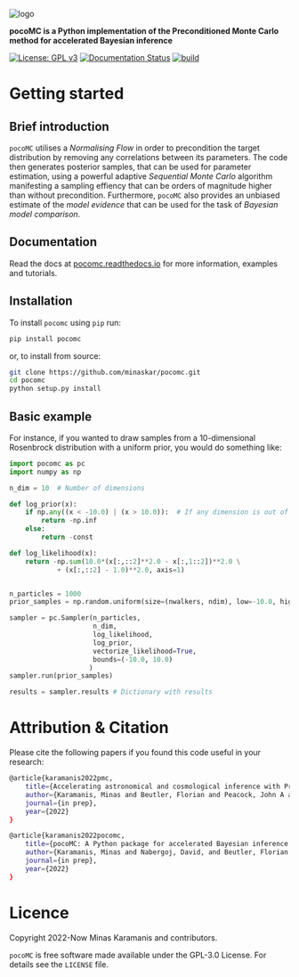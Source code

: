 ![logo](logo.png)

**pocoMC is a Python implementation of the Preconditioned Monte Carlo method for accelerated Bayesian inference**

[![License: GPL v3](https://img.shields.io/badge/License-GPLv3-blue.svg)](https://github.com/minaskar/pocomc/blob/master/LICENSE)
[![Documentation Status](https://readthedocs.org/projects/pocomc/badge/?version=latest)](https://pocomc.readthedocs.io/en/latest/?badge=latest)
[![build](https://github.com/minaskar/pocomc/actions/workflows/setup_and_run_tests.yml/badge.svg)](https://github.com/minaskar/pocomc/actions/workflows/setup_and_run_tests.yml)


# Getting started

## Brief introduction

``pocoMC`` utilises a *Normalising Flow* in order to precondition the target distribution by removing any correlations between its parameters. The code then generates posterior samples, that can be used for parameter estimation, using a powerful adaptive *Sequential Monte Carlo* algorithm manifesting a sampling effiency that can be orders of magnitude higher than without precondition. Furthermore, ``pocoMC`` also provides an unbiased estimate of the *model evidence* that can be used for the task of *Bayesian model comparison*.

## Documentation

Read the docs at [pocomc.readthedocs.io](https://pocomc.readthedocs.io) for more information, examples and tutorials.

## Installation

To install ``pocomc`` using ``pip`` run:

```bash
pip install pocomc
```

or, to install from source:

```bash
git clone https://github.com/minaskar/pocomc.git
cd pocomc
python setup.py install
```

## Basic example

For instance, if you wanted to draw samples from a 10-dimensional Rosenbrock distribution with a uniform prior, you would do something like:

```python
import pocomc as pc
import numpy as np

n_dim = 10  # Number of dimensions

def log_prior(x):
    if np.any((x < -10.0) | (x > 10.0)):  # If any dimension is out of bounds, the log prior is -infinity
        return -np.inf 
    else:
        return -const

def log_likelihood(x):
    return -np.sum(10.0*(x[:,::2]**2.0 - x[:,1::2])**2.0 \
            + (x[:,::2] - 1.0)**2.0, axis=1)


n_particles = 1000
prior_samples = np.random.uniform(size=(nwalkers, ndim), low=-10.0, high=10.0)

sampler = pc.Sampler(n_particles,
                     n_dim,
                     log_likelihood,
                     log_prior,
                     vectorize_likelihood=True,
                     bounds=(-10.0, 10.0)
                    )
sampler.run(prior_samples)

results = sampler.results # Dictionary with results
```


# Attribution & Citation

Please cite the following papers if you found this code useful in your research:

```bash
@article{karamanis2022pmc,
    title={Accelerating astronomical and cosmological inference with Preconditioned Monte Carlo},
    author={Karamanis, Minas and Beutler, Florian and Peacock, John A and Nabergoj, David, and Seljak, Uro\v{s}},
    journal={in prep},
    year={2022}
}

@article{karamanis2022pocomc,
    title={pocoMC: A Python package for accelerated Bayesian inference in astronomy and cosmology},
    author={Karamanis, Minas and Nabergoj, David, and Beutler, Florian and Peacock, John A and Seljak, Uro\v{s}},
    journal={in prep},
    year={2022}
}
```

# Licence

Copyright 2022-Now Minas Karamanis and contributors.

``pocoMC`` is free software made available under the GPL-3.0 License. For details see the `LICENSE` file.
